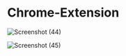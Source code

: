  # Chrome-Extension


![Screenshot (44)](https://user-images.githubusercontent.com/79249131/138438268-2a7520da-3cdb-40c5-b42e-81da016cf854.png)



![Screenshot (45)](https://user-images.githubusercontent.com/79249131/138438313-bded7a2b-92e8-4988-a015-88745ef59fbc.png)



